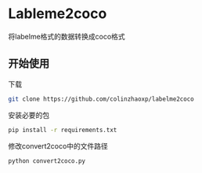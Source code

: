# Lableme2coco

将labelme格式的数据转换成coco格式

## 开始使用

下载

```bash
git clone https://github.com/colinzhaoxp/labelme2coco
```

安装必要的包

```bash
pip install -r requirements.txt
```

修改convert2coco中的文件路径

```python
python convert2coco.py
```

